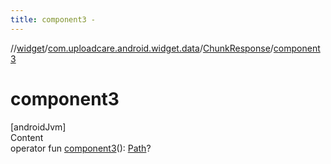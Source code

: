 ```yaml
---
title: component3 -
---
```

//[widget](../../index.md)/[com.uploadcare.android.widget.data](../index.md)/[ChunkResponse](index.md)/[component3](component3.md)



# component3  
[androidJvm]  
Content  
operator fun [component3](component3.md)(): [Path](../-path/index.md)?  



